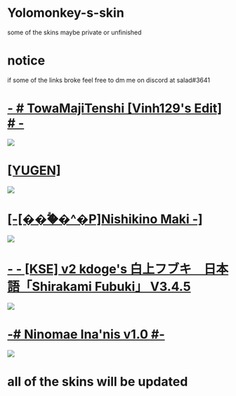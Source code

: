 # Yolomonkey-s-skin
some of the skins maybe private or unfinished

# notice
if some of the links broke feel free to dm me on discord at salad#3641

# [- # TowaMajiTenshi [Vinh129's Edit] # -](https://drive.google.com/file/d/1zJNW17nBYZ9C9MIW9sVBnb3dJ0doUHrb/view?usp=sharing)
![](https://i.imgur.com/jATOE0r.png)

# [[YUGEN]](https://osuskins.net/skin/wEaMJGb)
![](https://osuskins.net/screenshots/wEaMJGb.jpg)


# [[-[���ؖ�^�P]Nishikino Maki -]](https://osuskins.net/skin/zkWbziA)
![](https://i.imgur.com/hCCraeE.png)

# [- - [KSE] v2 kdoge's 白上フブキ　日本語「Shirakami Fubuki」 V3.4.5](https://drive.google.com/file/d/1RHYEf-LQZaV8R5tT4tRapgd6ykoXvQNk/view)
![](https://i.imgur.com/hmCZC0G.png)

# [-# Ninomae Ina'nis v1.0 #-](https://www.mediafire.com/file/dl9a56qzzdx40o7/-%2523_Ninomae_Ina%2527nis_v1.0_%2523-.osk/file)
![](https://i.imgur.com/NfwHJqf.png)


# all of the skins will be updated
